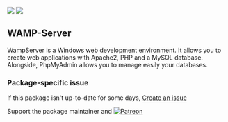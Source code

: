 [![](https://img.shields.io/chocolatey/v/wamp-server?color=green&label=wamp-server)](https://chocolatey.org/packages/wamp-server) [![](https://img.shields.io/chocolatey/dt/wamp-server)](https://chocolatey.org/packages/wamp-server)

## WAMP-Server
WampServer is a Windows web development environment. It allows you to create web applications 
with Apache2, PHP and a MySQL database. Alongside, PhpMyAdmin allows you to manage easily 
your databases.

### Package-specific issue
If this package isn't up-to-date for some days, [Create an issue](https://github.com/tunisiano187/Chocolatey-packages/issues/new/choose)

Support the package maintainer and [![Patreon](https://cdn.jsdelivr.net/gh/tunisiano187/Chocolatey-packages@d15c4e19c709e7148588d4523ffc6dd3cd3c7e5e/icons/patreon.png)](https://www.patreon.com/tunisiano)